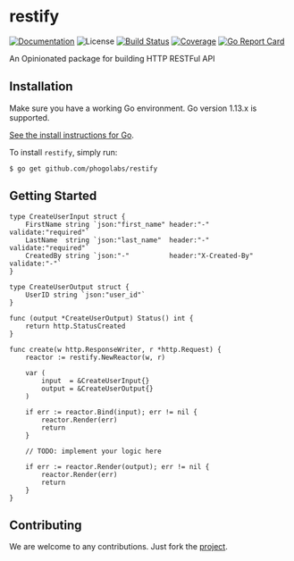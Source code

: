 # restify

[![Documentation][godoc-img]][godoc-url]
![License][license-img]
[![Build Status][travis-img]][travis-url]
[![Coverage][codecov-img]][codecov-url]
[![Go Report Card][report-img]][report-url]

An Opinionated package for building HTTP RESTFul API

## Installation

Make sure you have a working Go environment. Go version 1.13.x is supported.

[See the install instructions for Go](http://golang.org/doc/install.html).

To install `restify`, simply run:

```
$ go get github.com/phogolabs/restify
```

## Getting Started

```golang
type CreateUserInput struct {
	FirstName string `json:"first_name" header:"-"            validate:"required"`
	LastName  string `json:"last_name"  header:"-"            validate:"required"`
	CreatedBy string `json:"-"          header:"X-Created-By" validate:"-"`
}

type CreateUserOutput struct {
	UserID string `json:"user_id"`
}

func (output *CreateUserOutput) Status() int {
	return http.StatusCreated
}

func create(w http.ResponseWriter, r *http.Request) {
	reactor := restify.NewReactor(w, r)

	var (
		input  = &CreateUserInput{}
		output = &CreateUserOutput{}
	)

	if err := reactor.Bind(input); err != nil {
		reactor.Render(err)
		return
	}

	// TODO: implement your logic here

	if err := reactor.Render(output); err != nil {
		reactor.Render(err)
		return
	}
}
```

## Contributing

We are welcome to any contributions. Just fork the
[project](https://github.com/phogolabs/restify).

[travis-img]: https://travis-ci.org/phogolabs/restify.svg?branch=master
[travis-url]: https://travis-ci.org/phogolabs/restify
[report-img]: https://goreportcard.com/badge/github.com/phogolabs/restify
[report-url]: https://goreportcard.com/report/github.com/phogolabs/restify
[codecov-url]: https://codecov.io/gh/phogolabs/restify
[codecov-img]: https://codecov.io/gh/phogolabs/restify/branch/master/graph/badge.svg
[godoc-url]: https://godoc.org/github.com/phogolabs/restify
[godoc-img]: https://godoc.org/github.com/phogolabs/restify?status.svg
[license-img]: https://img.shields.io/badge/license-MIT-blue.svg
[software-license-url]: LICENSE
